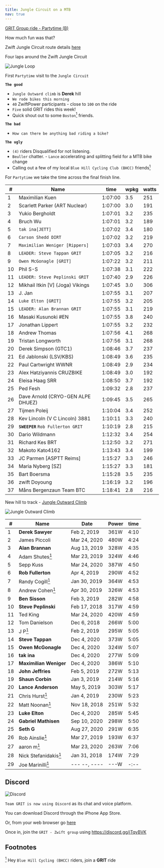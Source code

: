 ```yaml
---
title: Jungle Circuit on a MTB
nav: true
---
```


[GRIT Group ride - Partytime (B)](https://zwiftpower.com/events.php?zid=1297276)

How much fun was that?

Zwift Jungle Circuit route details [here](https://zwiftinsider.com/route/jungle-circuit)

Four laps around the Zwift Jungle Circuit

![Jungle Loop](images/Jungle_loop.png)

First `Partytime` visit to the `Jungle Circuit`

**`The good`**

- `Jungle Outward climb` is **Derek** hill
- `We rode bikes this morning`
- `40` ZwiftPower participants - close to `100` on the ride
- `Five` solid GRIT rides this week!
- Quick shout out to some `Boston`[<sup>1</sup>](#1) friends.

**`The bad`**

- `How can there be anything bad riding a bike?`

**`The ugly`**

- `(4)` riders Disqualified for not listening.
- `Beuller` chatter. - `Lance` accelerating and splitting field for a MTB bike change
- Calling out a few of my local `Blue Hill Cycling Club (BHCC)` friends[<sup>1</sup>](#1)

For `Partytime` we take the time across the final finish line.

|  # | Name                               |    time | wpkg | watts |
|----|------------------------------------|---------|------|-------|
|  1 | Maximilian Kuen                    | 1:07:00 |  3.5 |   251 |
|  2 | Scarlett Parker (ART Nuclear)      | 1:07:00 |  3.0 |   191 |
|  3 | Yukio Bergholdt                    | 1:07:01 |  3.2 |   235 |
|  4 | Bruch Wu                           | 1:07:01 |  3.2 |   189 |
|  5 | `tak ina[JETT]`                    | 1:07:02 |  3.4 |   180 |
|  6 | `Carson Shedd DIRT`                | 1:07:02 |  3.2 |   219 |
|  7 | `Maximilian Weniger [Rippers]`     | 1:07:03 |  3.4 |   270 |
|  8 | `LEADER: Steve Tappan GRIT`        | 1:07:05 |  3.2 |   216 |
|  9 | `Owen McGonagle [GRIT]`            | 1:07:22 |  3.2 |   211 |
| 10 | Phil S-S                           | 1:07:38 |  3.1 |   222 |
| 11 | `LEADER: Steve Peplinski GRIT`     | 1:07:40 |  2.9 |   226 |
| 12 | Mikhail Itkin [V] (Joga) Vikings   | 1:07:45 |  3.0 |   306 |
| 13 | J. Jan                             | 1:07:55 |  3.1 |   207 |
| 14 | `Luke Elton [GRIT]`                | 1:07:55 |  3.2 |   205 |
| 15 | `LEADER: Alan Brannan GRIT`        | 1:07:55 |  3.1 |   219 |
| 16 | Masaki Kusunoki #EN                | 1:07:55 |  3.8 |   240 |
| 17 | Jonathan Lippert                   | 1:07:55 |  3.2 |   232 |
| 18 | Andrew Thomas                      | 1:07:56 |  4.1 |   268 |
| 19 | Tristan Longworth                  | 1:07:56 |  3.1 |   268 |
| 20 | Derek Simpson (GTC1)               | 1:08:46 |  3.7 |   237 |
| 21 | Ed Jablonski (LSV/KBS)             | 1:08:49 |  3.6 |   235 |
| 22 | Paul Cartwright WWNR               | 1:08:49 |  2.9 |   234 |
| 23 | Alex Hatziyannis CRUZBIKE          | 1:08:49 |  3.0 |   192 |
| 24 | Eleisa Haag SRR                    | 1:08:50 |  3.7 |   192 |
| 25 | Ped Fesh                           | 1:09:32 |  2.8 |   237 |
| 26 | Dave Arnold (CRYO-GEN ALPE DHUEZ)  | 1:09:45 |  3.5 |   265 |
| 27 | Tijmen Poleij                      | 1:10:04 |  3.4 |   252 |
| 28 | Kev Lincoln (V C Lincoln) 3881     | 1:10:11 |  3.3 |   240 |
| 29 | **`SWEEPER`** `Rob Fullerton GRIT` | 1:10:19 |  2.8 |   215 |
| 30 | Dario Wildmann                     | 1:12:32 |  3.4 |   254 |
| 31 | Richard Kes BRT                    | 1:12:50 |  3.2 |   271 |
| 32 | Makoto Kato4162                    | 1:13:43 |  3.4 |   199 |
| 33 | JC Parmen [ASPTT Reims]            | 1:15:27 |  3.3 |   246 |
| 34 | Maria Nyberg [SZ]                  | 1:15:27 |  3.3 |   181 |
| 35 | Bart Boersma                       | 1:15:28 |  3.5 |   235 |
| 36 | zwift Doyoung                      | 1:16:19 |  3.2 |   196 |
| 37 | Måns Bergenzaun Team BTC           | 1:18:41 |  2.8 |   216 |

New hill to track - [Jungle Outward Climb](https://www.strava.com/segments/16356970?filter=overall)

![Jungle Outward Climb](images/Jungle_Outward_climb.png)


|  # | Name                                | Date         | Power | time |
|----|-------------------------------------|--------------|-------|------|
|  1 | **Derek Sawyer**                    | Feb 2, 2019  | 361W  | 4:10 |
|  2 | James Piccoli                       | Mar 24, 2020 | 480W  | 4:24 |
|  3 | **Alan Brannan**                    | Aug 13, 2019 | 328W  | 4:35 |
|  4 | Adam Shutes[<sup>1</sup>](#1)       | Mar 23, 2019 | 324W  | 4:46 |
|  5 | Sepp Kuss                           | Mar 24, 2020 | 387W  | 4:50 |
|  6 | **Rob Fullerton**                   | Apr 4, 2019  | 290W  | 4:52 |
|  7 | Randy Cogill[<sup>1</sup>](#1)      | Jan 30, 2019 | 364W  | 4:53 |
|  8 | Andrew Cohen[<sup>1</sup>](#1)      | Apr 30, 2019 | 326W  | 4:53 |
|  9 | **Ben Sisson**                      | Feb 3, 2019  | 282W  | 4:58 |
| 10 | **Steve Peplinski**                 | Feb 17, 2018 | 317W  | 4:59 |
| 11 | Ted King                            | Mar 24, 2020 | 420W  | 4:59 |
| 12 | Tom Danielson                       | Dec 6, 2018  | 266W  | 5:00 |
| 13 | J P[<sup>1</sup>](#1)               | Feb 2, 2019  | 295W  | 5:05 |
| 14 | **Steve Tappan**                    | Dec 4, 2020  | 373W  | 5:05 |
| 15 | **Owen McGonagle**                  | Dec 4, 2020  | 324W  | 5:07 |
| 16 | **tak ina**                         | Dec 4, 2020  | 277W  | 5:09 |
| 17 | **Maximilian Weniger**              | Dec 4, 2020  | 386W  | 5:10 |
| 18 | **John Jeffries**                   | Feb 5, 2019  | 272W  | 5:13 |
| 19 | **Shaun Corbin**                    | Jan 3, 2019  | 214W  | 5:16 |
| 20 | **Lance Anderson**                  | May 5, 2019  | 303W  | 5:17 |
| 21 | Chris Hurst[<sup>1</sup>](#1)       | Jan 4, 2019  | 230W  | 5:23 |
| 22 | Matt Noonan[<sup>1</sup>](#1)       | Nov 18, 2018 | 251W  | 5:32 |
| 23 | **Luke Elton**                      | Dec 4, 2020  | 285W  | 5:45 |
| 24 | **Gabriel Mathisen**                | Sep 10, 2020 | 298W  | 5:50 |
| 25 | **Seth G**                          | Aug 27, 2020 | 291W  | 6:35 |
| 26 | Rob Ainslie[<sup>1</sup>](#1)       | Mar 27, 2019 | 193W  | 6:37 |
| 27 | aaron m[<sup>1</sup>](#1)           | Mar 23, 2020 | 263W  | 7:06 |
| 28 | Nick Stefanidakis[<sup>1</sup>](#1) | Jan 31, 2018 | 174W  | 7:29 |
| 29 | Joe Marinilli[<sup>1</sup>](#1)     | --- --, ---- | ---W  | -:-- |

## **Discord**

![Discord](images/discord.png)

`Team GRIT is now using Discord` as its chat and voice platform.

You can download Discord through the iPhone App Store.

Or, from your web browser go [here](https://discord.com/login)

Once in, join the `GRIT - Zwift group` using <https://discord.gg/jTqyBVK>

## **Footnotes**

[<sup>1</sup>](#1) <a class="anchor" id="1"></a> Hey `Blue Hill Cycling (BHCC)` riders, join a **GRIT** ride
